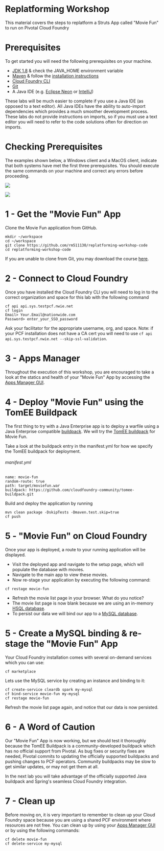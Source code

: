 # Replatforming Workshop
This material covers the steps to replatform a Struts App called "Movie Fun" to run on Pivotal Cloud Foundry

# Prerequisites
To get started you will need the following prerequisites on your machine.

- [JDK 1.8](http://www.oracle.com/technetwork/java/javase/downloads/jdk8-downloads-2133151.html) & check the JAVA_HOME environment variable
- [Maven](https://maven.apache.org/download.cgi) & follow the [installation instructions](https://maven.apache.org/install.html)
- [Cloud Foundry CLI](https://github.com/cloudfoundry/cli#downloads)
- [Git](https://git-scm.com/downloads)
- A Java IDE (e.g. [Eclipse Neon](http://www.eclipse.org/downloads/packages/release/Neon/3) or [IntelliJ](https://www.jetbrains.com/idea/download/))

These labs will be much easier to complete if you use a Java IDE (as opposed to a text editor). All Java IDEs have the ability to auto-import dependencies which provides a much smoother development process. These labs do not provide instructions on imports, so if you must use a text editor you will need to refer to the code solutions often for direction on imports.

# Checking Prerequisites
The examples shown below, a Windows client and a MacOS client, indicate that both systems have met the first three prerequisites. You should execute the same commands on your machine and correct any errors before proceeding.

![](https://github.com/rm511130/ReplatformingWorkshop/blob/master/DOS.jpg)

![](https://github.com/rm511130/ReplatformingWorkshop/blob/master/Mac.jpg)

# 1 - Get the "Movie Fun" App
Clone the Movie Fun application from GitHub.
````
mkdir ~/workspace
cd ~/workspace
git clone https://github.com/rm511130/replatforming-workshop-code
cd replatforming-workshop-code
````
If you are unable to clone from Git, you may download the course [here](https://github.com/rm511130/ReplatformingWorkshop/blob/master/replatforming-workshop-code-master.zip).

# 2 - Connect to Cloud Foundry
Once you have installed the Cloud Foundry CLI you will need to log in to the correct organization and space for this lab with the following command
````
cf api api.sys.testpcf.nwie.net 
cf login
Email> Your.Email@nationwide.com
Password> enter_your_SSO_password
````
Ask your facilitator for the appropriate username, org, and space.
Note: if your PCF installation does not have a CA cert you will need to use ````cf api api.sys.testpcf.nwie.net --skip-ssl-validation````.

# 3 - Apps Manager
Throughout the execution of this workshop, you are encouraged to take a look at the statics and health of your "Movie Fun" App by accessing the [Apps Manager GUI](https://login.sys.testpcf.nwie.net).

# 4 - Deploy "Movie Fun" using the TomEE Buildpack
The first thing to try with a Java Enterprise app is to deploy a warfile using a Java Enterprise compatible [buildpack](https://docs.cloudfoundry.org/buildpacks/). We will try the [TomEE buildpack](https://github.com/cloudfoundry-community/tomee-buildpack) for Movie Fun.

Take a look at the buildpack entry in the manifest.yml for how we specify the TomEE buildpack for deployment.

###### _manifest.yml_
````
name: movie-fun
random-route: true
path: target/moviefun.war
buildpack: https://github.com/cloudfoundry-community/tomee-buildpack.git
````

Build and deploy the application by running
````
mvn clean package -DskipTests -Dmaven.test.skip=true
cf push
````
# 5 - "Movie Fun" on Cloud Foundry
Once your app is deployed, a route to your running application will be displayed.

- Visit the deployed app and navigate to the setup page, which will populate the database with movies.
- Navigate to the main app to view these movies.
- Now re-stage your application by executing the following command:
````
cf restage movie-fun
````
- Refresh the movie list page in your browser. What do you notice?
- The movie list page is now blank because we are using an in-memory [HSQL database](http://hsqldb.org//). 
- To persist our data we will bind our app to a [MySQL database](https://www.mysql.com/).

# 5 - Create a MySQL binding & re-stage the "Movie Fun" App
Your Cloud Foundry installation comes with several on-demand services which you can use:
````
cf marketplace
````
Lets use the MySQL service by creating an instance and binding to it:
````
cf create-service cleardb spark my-mysql
cf bind-service movie-fun my-mysql
cf restage movie-fun
````
Refresh the movie list page again, and notice that our data is now persisted.

# 6 - A Word of Caution
Our "Movie Fun" App is now working, but we should test it thoroughly because the TomEE Buildpack is a community-developed buildpack which has no official support from Pivotal. As bug fixes or security fixes are needed, Pivotal commits to updating the officially supported buildpacks and pushing changes to PCF operators. Community buildpacks may be slow to get similar updates, or may not get them at all.

In the next lab you will take advantage of the officially supported Java buildpack and Spring's seamless Cloud Foundry integration.

# 7 - Clean up
Before moving on, it is very important to remember to clean up your Cloud Foundry space because you are using a shared PCF environment where resources are not free. You can clean up by using your [Apps Manager GUI](https://login.sys.testpcf.nwie.net) or by using the following commands:
````
cf delete movie-fun
cf delete-service my-mysql
````

